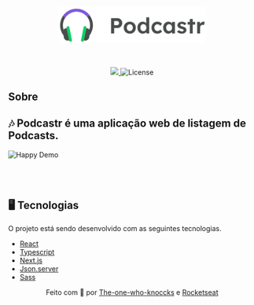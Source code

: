 <p align="center">
   <img src="public/logo.svg" alt="Move It" width="300"/>
</p>
  
<br/> 
<p align="center"> 

  <a aria-label="Completed" href="https://nextlevelweek.com/episodios/react/1/edicao/4">
    <img src="https://img.shields.io/badge/Podcaster-NLW 5-6F48C9?logo=data:image/png;base64,iVBORw0KGgoAAAANSUhEUgAAABAAAAAQCAMAAAAoLQ9TAAAALVBMVEVHcExxWsF0XMJzXMJxWcFsUsD///9jRrzY0u6Xh9Gsn9n39fyMecy0qd2bjNJWBT0WAAAABHRSTlMA2Do606wF2QAAAGlJREFUGJVdj1cWwCAIBLEsRU3uf9xobDH8+GZwUYi8i6ucJwrxKE+7D0G9Q4vlYqtmCSjndr4CgCgzlyFgfKfKCVO0LrPKjmiqMxGXkJwNnXskqWG+1oSM+BSwD8f29YLNjvx/OQrn+g99oQSoNmt3PgAAAABJRU5ErkJggg=="></img>
  </a>  
  
  <img alt="License" src="https://img.shields.io/badge/license-MIT-6F48C9">
  
</p>                       
       
                      
## Sobre
      
## 🎶 Podcastr é uma aplicação web de listagem de  Podcasts.

<div>
  <img src="https://ik.imagekit.io/hld13bjzb1/Peek_2021-04-25_22-56_zMJ5eLMrg.gif" alt="Happy Demo" heigth="450">
</div>
<br/>

<br/>
 <br/> 
    
## 🖥️ Tecnologias 
O projeto está sendo desenvolvido com as seguintes tecnologias.

* [React](https://reactjs.org/)
* [Typescript](https://www.typescriptlang.org/)
* [Next.js](https://nextjs.org/) 
* [Json.server](https://github.com/typicode/json-server/)
* [Sass](https://sass-lang.com/)
 

  
<div align="center">
Feito com 💜 por
    <a href="https://github.com/the-one-who-knoccks">The-one-who-knoccks</a> e
    <a href="https://github.com/Rocketseat">
      Rocketseat
    </a>
  </sub>
</div>
